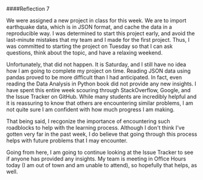####Reflection 7

We were assigned a new project in class for this week. We are to import earthquake data, which is in JSON format, and cache the data in a reproducible way. I was determined to start this project early, and avoid the last-minute mistakes that my team and I made for the first project. Thus, I was committed to starting the project on Tuesday so that I can ask questions, think about the topic, and have a relaxing weekend.

Unfortunately, that did not happen. It is Saturday, and I still have no idea how I am going to complete my project on time. Reading JSON data using pandas proved to be more difficult than I had anticipated. In fact, even reading the Data Analysis in Python book did not provide any new insights. I have spent this entire week scouring through StackOverflow, Google, and the Issue Tracker on GitHub. While many students are incredibly helpful and it is reassuring to know that others are encountering similar problems, I am not quite sure I am confident with how much progress I am making. 

That being said, I recgonize the importance of encountering such roadblocks to help with the learning process. Although I don't think I've gotten very far in the past week, I do believe that going through this process helps with future problems that I may encounter. 

Going from here, I am going to continue looking at the Issue Tracker to see if anyone has provided any insights. My team is meeting in Office Hours today (I am out of town and am unable to attend), so hopefully that helps, as well.
